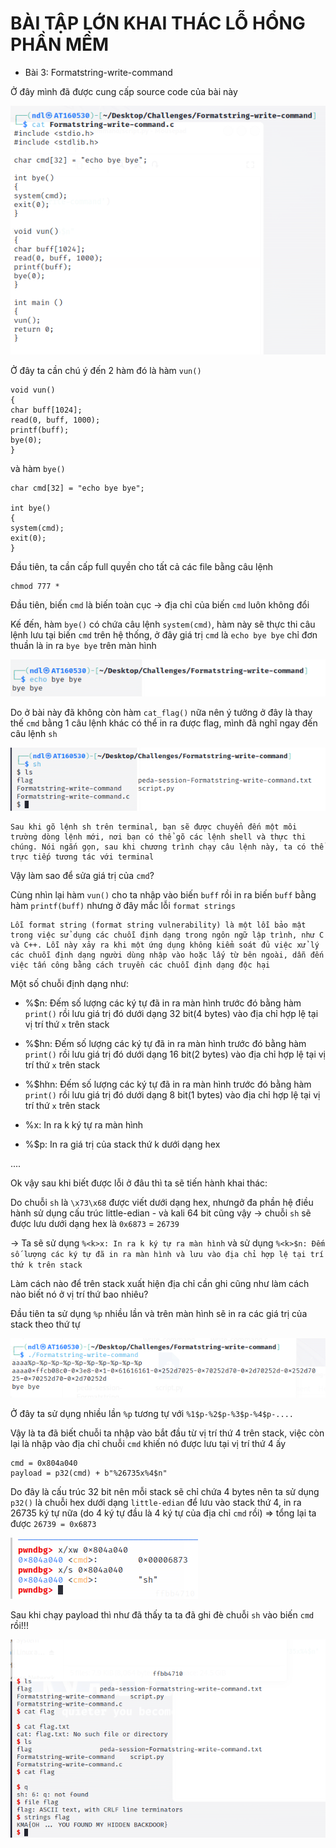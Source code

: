 # BÀI TẬP LỚN KHAI THÁC LỖ HỔNG PHẦN MỀM

- Bài 3: Formatstring-write-command

Ở đây mình đã được cung cấp source code của bài này

![src.png](images/src.png)

Ở đây ta cần chú ý đến 2 hàm đó là hàm `vun()`

```
void vun()
{
char buff[1024];
read(0, buff, 1000);
printf(buff);
bye(0);
}
```

và hàm `bye()`

```
char cmd[32] = "echo bye bye";

int bye()
{
system(cmd);
exit(0);
}
```

Đầu tiên, ta cần cấp full quyền cho tất cả các file bằng câu lệnh 

```
chmod 777 *
```

Đầu tiên, biến `cmd` là biến toàn cục -> địa chỉ của biến `cmd` luôn không đổi

Kế đến, hàm `bye()` có chứa câu lệnh `system(cmd)`, hàm này sẽ thực thi câu lệnh lưu tại biến `cmd` trên hệ thống, ở đây giá trị `cmd` là `echo bye bye` chỉ đơn thuần là in ra `bye bye` trên màn hình

![echo.png](images/echo.png)

Do ở bài này đã không còn hàm `cat_flag()` nữa nên ý tưởng ở đây là thay thế `cmd` bằng 1 câu lệnh khác có thể in ra được flag, mình đã nghĩ ngay đến câu lệnh `sh`

![sh.png](images/sh.png)
```
Sau khi gõ lệnh sh trên terminal, bạn sẽ được chuyển đến một môi trường dòng lệnh mới, nơi bạn có thể gõ các lệnh shell và thực thi chúng. Nói ngắn gọn, sau khi chương trình chạy câu lệnh này, ta có thể trực tiếp tương tác với terminal
```

Vậy làm sao để sửa giá trị của `cmd`?

Cùng nhìn lại hàm `vun()` cho ta nhập vào biến `buff` rồi in ra biến `buff` bằng hàm `printf(buff)` nhưng ở đây mắc lỗi `format strings`

```
Lỗi format string (format string vulnerability) là một lỗi bảo mật trong việc sử dụng các chuỗi định dạng trong ngôn ngữ lập trình, như C và C++. Lỗi này xảy ra khi một ứng dụng không kiểm soát đủ việc xử lý các chuỗi định dạng người dùng nhập vào hoặc lấy từ bên ngoài, dẫn đến việc tấn công bằng cách truyền các chuỗi định dạng độc hại
```

Một số chuỗi định dạng như:

+ %<k>$n: Đếm số lượng các ký tự đã in ra màn hình trước đó bằng hàm `print()` rồi lưu giá trị đó dưới dạng 32 bit(4 bytes) vào địa chỉ hợp lệ tại vị trí thứ `x` trên stack

+ %<k>$hn: Đếm số lượng các ký tự đã in ra màn hình trước đó bằng hàm `print()` rồi lưu giá trị đó dưới dạng 16 bit(2 bytes) vào địa chỉ hợp lệ tại vị trí thứ `x` trên stack

+ %<k>$hhn: Đếm số lượng các ký tự đã in ra màn hình trước đó bằng hàm `print()` rồi lưu giá trị đó dưới dạng 8 bit(1 bytes) vào địa chỉ hợp lệ tại vị trí thứ `x` trên stack

+ %<k>x: In ra k ký tự ra màn hình

+ %<k>$p: In ra giá trị của stack thứ k dưới dạng hex

....

Ok vậy sau khi biết được lỗi ở đâu thì ta sẽ tiến hành khai thác:

Do chuỗi `sh` là `\x73\x68` được viết dưới dạng hex, nhưngở đa phần hệ điều hành sử dụng cấu trúc little-edian - và kali 64 bit cũng vậy -> chuỗi `sh` sẽ được lưu dưới dạng hex là `0x6873` = `26739`

-> Ta sẽ sử dụng `%<k>x: In ra k ký tự ra màn hình` và sử dụng `%<k>$n: Đếm số lượng các ký tự đã in ra màn hình và lưu vào địa chỉ hợp lệ tại trí thứ k trên stack`

Làm cách nào để trên stack xuất hiện địa chỉ cần ghi cũng như làm cách nào biết nó ở vị trí thứ bao nhiêu?

Đầu tiên ta sử dụng `%p` nhiều lần và trên màn hình sẽ in ra các giá trị của stack theo thứ tự

![test.png](images/test.png)

Ở đây ta sử dụng nhiều lần `%p` tương tự với `%1$p-%2$p-%3$p-%4$p-....`

Vậy là ta đã biết chuỗi ta nhập vào bắt đầu từ vị trí thứ 4 trên stack, việc còn lại là nhập vào địa chỉ chuỗi `cmd` khiến nó được lưu tại vị trí thứ 4 ấy

```
cmd = 0x804a040
payload = p32(cmd) + b"%26735x%4$n"
```

Do đây là cấu trúc 32 bit nên mỗi stack sẽ chỉ chứa 4 bytes nên ta sử dụng `p32()` là chuỗi hex dưới dạng `little-edian` để lưu vào stack thứ 4, in ra 26735 ký tự nữa (do 4 ký tự đầu là 4 ký tự của địa chỉ `cmd` rồi) => tổng lại ta được `26739 = 0x6873`

![gdb.png](images/gdb.png)

Sau khi chạy payload thì như đã thấy ta ta đã ghi đè chuỗi `sh` vào biến `cmd` rồi!!!

![flag.png](images/flag.png)